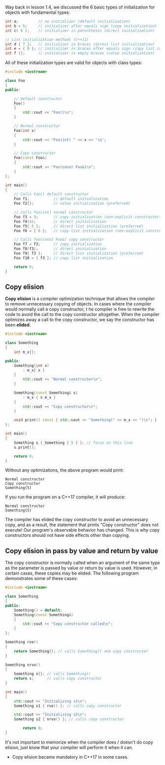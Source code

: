 Way back in lesson 1.4, we discussed the 6 basic types of initialization for objects with fundamental types:
```cpp
int a;         // no initializer (default initialization)
int b = 5;     // initializer after equals sign (copy initialization)
int c( 6 );    // initializer in parentheses (direct initialization)

// List initialization methods (C++11)
int d { 7 };   // initializer in braces (direct list initialization)
int e = { 8 }; // initializer in braces after equals sign (copy list initialization)
int f {};      // initializer is empty braces (value initialization)
```

All of these initialization types are valid for objects with class types:
```cpp
#include <iostream>

class Foo
{
public:

    // Default constructor
    Foo()
    {
        std::cout << "Foo()\n";
    }

    // Normal constructor
    Foo(int x)
    {
        std::cout << "Foo(int) " << x << '\n';
    }

    // Copy constructor
    Foo(const Foo&)
    {
        std::cout << "Foo(const Foo&)\n";
    }
};

int main()
{
    // Calls Foo() default constructor
    Foo f1;           // default initialization
    Foo f2{};         // value initialization (preferred)

    // Calls foo(int) normal constructor
    Foo f3 = 3;       // copy initialization (non-explicit constructors only)
    Foo f4(4);        // direct initialization
    Foo f5{ 5 };      // direct list initialization (preferred)
    Foo f6 = { 6 };   // copy list initialization (non-explicit constructors only)

    // Calls foo(const Foo&) copy constructor
    Foo f7 = f3;      // copy initialization
    Foo f8(f3);       // direct initialization
    Foo f9{ f3 };     // direct list initialization (preferred)
    Foo f10 = { f3 }; // copy list initialization

    return 0;
}
```

## Copy elision

**Copy elision** is a compiler optimization technique that allows the compiler to remove unnecessary copying of objects. In cases where the compiler would normally call a copy constructor, t he compiler is free to rewrite the code to avoid the call to the copy constructor altogether. When the compiler optimizes away a call to the copy constructor, we say the constructor has been **elided**.

```cpp
#include <iostream>

class Something
{
    int m_x{};

public:
    Something(int x)
        : m_x{ x }
    {
        std::cout << "Normal constructor\n";
    }

    Something(const Something& s)
        : m_x { s.m_x }
    {
        std::cout << "Copy constructor\n";
    }

    void print() const { std::cout << "Something(" << m_x << ")\n"; }
};

int main()
{
    Something s { Something { 5 } }; // focus on this line
    s.print();

    return 0;
}
```

Without any optimizations, the above program would print:
```
Normal constructor
Copy constructor
Something(5)
```

If you run the program on a C++17 compiler, it will produce:
```
Normal constructor
Something(5)
```

The compiler has elided the copy constructor to avoid an unnecessary copy, and as a result, the statement that prints "Copy constructor" does not execute! Our program's observable behavior has changed. This is why copy constructors should not have side effects other than copying.

## Copy elision in pass by value and return by value

The copy constructor is normally called when an argument of the same type as the parameter is passed by value or return by value is used. However, in certain cases, these copies may be elided. The following program demonstrates some of these cases:
```cpp
#include <iostream>

class Something
{
public:
	Something() = default;
	Something(const Something&)
	{
		std::cout << "Copy constructor called\n";
	}
};

Something rvo()
{
	return Something{}; // calls Something() and copy constructor
}

Something nrvo()
{
	Something s{}; // calls Something()
	return s;      // calls copy constructor
}

int main()
{
	std::cout << "Initializing s1\n";
	Something s1 { rvo() }; // calls copy constructor

	std::cout << "Initializing s2\n";
	Something s2 { nrvo() }; // calls copy constructor

        return 0;
}
```

It's not important to memorize when the compiler does / doesn't do copy elision, just know that your compiler will perform it when it can.

- Copy elision became mandatory in C++17 in some cases.
